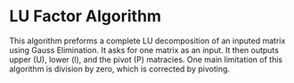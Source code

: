 ﻿# LU Factor Algorithm
This algorithm preforms a complete LU decomposition of an inputed matrix using Gauss Elimination. It asks for one matrix as an input. It then outputs upper (U), lower (l), and the pivot (P) matracies. One main limitation of this algorithm is division by zero, which is corrected by pivoting. 
